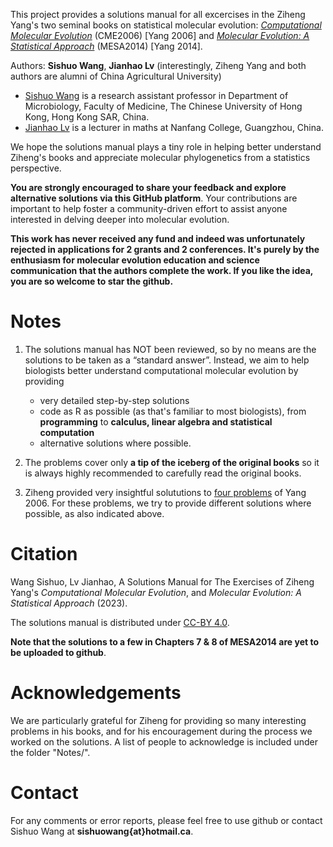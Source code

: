 This project provides a solutions manual for all excercises in the Ziheng Yang's two seminal books on statistical molecular evolution: [<i>Computational Molecular Evolution</i>](http://abacus.gene.ucl.ac.uk/CME/) (CME2006) [Yang 2006] and [<i>Molecular Evolution: A Statistical Approach</i>](http://abacus.gene.ucl.ac.uk/MESA/) (MESA2014) [Yang 2014].

Authors: **Sishuo Wang**, **Jianhao Lv** (interestingly, Ziheng Yang and both authors are alumni of China Agricultural University)
* [Sishuo Wang](https://www.cuhk.edu.hk/med/mic/People/Sishuo.html) is a research assistant professor in Department of Microbiology, Faculty of Medicine, The Chinese University of Hong Kong, Hong Kong SAR, China.
* [Jianhao Lv](https://sxy.nfu.edu.cn/xygk/szdw/szql/zj/c9cea5751f3c448585440f7b5b4a46bc.htm ) is a lecturer in maths at Nanfang College, Guangzhou, China.

We hope the solutions manual plays a tiny role in helping better understand Ziheng's books and appreciate molecular phylogenetics from a statistics perspective.

**You are strongly encouraged to share your feedback and explore alternative solutions via this GitHub platform**. Your contributions are important to help foster a community-driven effort to assist anyone interested in delving deeper into molecular evolution.

**This work has never received any fund and indeed was unfortunately rejected in applications for 2 grants and 2 conferences. It's purely by the enthusiasm for molecular evolution education and science communication that the authors complete the work. If you like the idea, you are so welcome to star the github.**

# Notes
1. The solutions manual has NOT been reviewed, so by no means are the solutions to be taken as a “standard answer”. Instead, we aim to help biologists better understand computational molecular evolution by providing
   * very detailed step-by-step solutions
   * code as R as possible (as that's familiar to most biologists), from **programming** to **calculus, linear algebra and statistical computation**
   * alternative solutions where possible.

2. The problems cover only **a tip of the iceberg of the original books** so it is always highly recommended to carefully read the original books.

3. Ziheng provided very insightful solututions to [four problems](https://abacus.gene.ucl.ac.uk/CME/Yang2006CME.Exercises.pdf) of Yang 2006. For these problems, we try to provide different solutions where possible, as also indicated above.

# Citation
Wang Sishuo, Lv Jianhao, A Solutions Manual for The Exercises of Ziheng Yang's <i>Computational Molecular Evolution</i>, and <i>Molecular Evolution: A Statistical Approach</i> (2023).

The solutions manual is distributed under [CC-BY 4.0](https://creativecommons.org/licenses/by/4.0/).

**Note that the solutions to a few in Chapters 7 & 8 of MESA2014 are yet to be uploaded to github**.

# Acknowledgements
We are particularly grateful for Ziheng for providing so many interesting problems in his books, and for his encouragement during the process we worked on the solutions. A list of people to acknowledge is included under the folder "Notes/".

# Contact
For any comments or error reports, please feel free to use github or contact Sishuo Wang at **sishuowang{at}hotmail.ca**.
